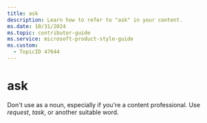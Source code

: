 ```yaml
---
title: ask
description: Learn how to refer to "ask" in your content.
ms.date: 10/31/2024
ms.topic: contributor-guide
ms.service: microsoft-product-style-guide
ms.custom:
  - TopicID 47644
---
```



# ask

Don't use as a noun, especially if you're a content professional. Use *request*, *task*, or another suitable word.